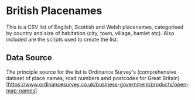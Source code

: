 # British Placenames

This is a CSV list of English, Scottish and Welsh placenames,
categorised by country and size of habitation (city, town, village,
hamlet etc). Also included are the scripts used to create the list.

## Data Source

The principle source for the list is Ordinance Survey's (comprehensive
dataset of place names, road numbers amd postcodes for Great Britain)
[https://www.ordinancesurvey.co.uk/business-government/products/open-map-names]

